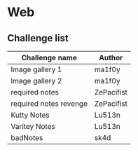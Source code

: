 # Web

## Challenge list
| Challenge name          | Author     |
| ---------------         | ---------- |
| Image gallery 1         | ma1f0y     |
| Image gallery 2         | ma1f0y     |
| required notes          | ZePacifist |
| required notes revenge  | ZePacifist |
| Kutty Notes             | Lu513n     |
| Varitey Notes           | Lu513n     |
| badNotes                | sk4d       |